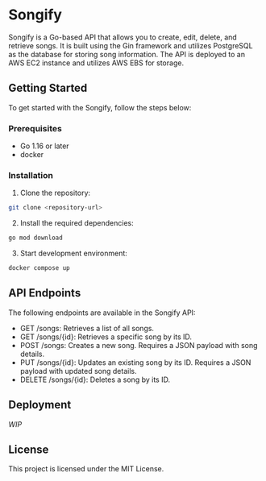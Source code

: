# Songify

Songify is a Go-based API that allows you to create, edit, delete, and retrieve songs. It is built using the Gin framework and utilizes PostgreSQL as the database for storing song information. The API is deployed to an AWS EC2 instance and utilizes AWS EBS for storage.

## Getting Started
To get started with the Songify, follow the steps below:

### Prerequisites
- Go 1.16 or later
- docker

### Installation

1. Clone the repository:

```sh
git clone <repository-url>
```


2. Install the required dependencies:
```sh
go mod download
```

3. Start development environment:
```sh
docker compose up
```

## API Endpoints
The following endpoints are available in the Songify API:

- GET /songs: Retrieves a list of all songs.
- GET /songs/{id}: Retrieves a specific song by its ID.
- POST /songs: Creates a new song. Requires a JSON payload with song details.
- PUT /songs/{id}: Updates an existing song by its ID. Requires a JSON payload with updated song details.
- DELETE /songs/{id}: Deletes a song by its ID.

## Deployment
*WIP*

## License
This project is licensed under the MIT License.